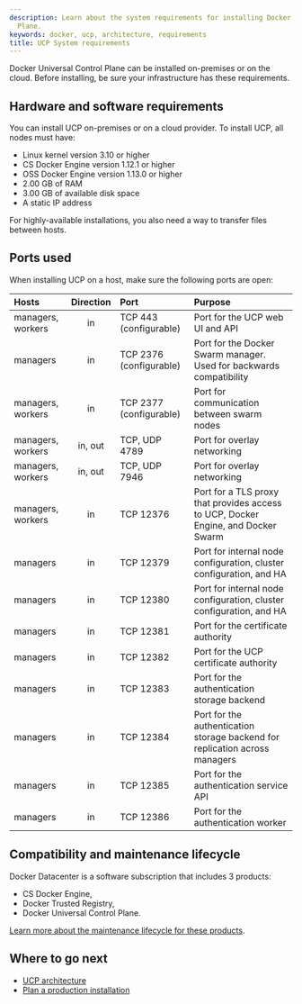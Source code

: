 ```yaml
---
description: Learn about the system requirements for installing Docker Universal Control
  Plane.
keywords: docker, ucp, architecture, requirements
title: UCP System requirements
---
```


Docker Universal Control Plane can be installed on-premises or on the cloud.
Before installing, be sure your infrastructure has these requirements.

## Hardware and software requirements

You can install UCP on-premises or on a cloud provider. To install UCP,
all nodes must have:

* Linux kernel version 3.10 or higher
* CS Docker Engine version 1.12.1 or higher
* OSS Docker Engine version 1.13.0 or higher
* 2.00 GB of RAM
* 3.00 GB of available disk space
* A static IP address

For highly-available installations, you also need a way to transfer files
between hosts.

## Ports used

When installing UCP on a host, make sure the following ports are open:

| Hosts             | Direction | Port                    | Purpose                                                                           |
|:------------------|:---------:|:------------------------|:----------------------------------------------------------------------------------|
| managers, workers |    in     | TCP 443  (configurable) | Port for the UCP web UI and API                                                   |
| managers          |    in     | TCP 2376 (configurable) | Port for the Docker Swarm manager. Used for backwards compatibility               |
| managers, workers |    in     | TCP 2377 (configurable) | Port for communication between swarm nodes                                        |
| managers, workers |  in, out  | TCP, UDP 4789           | Port for overlay networking                                                       |
| managers, workers |  in, out  | TCP, UDP 7946           | Port  for overlay networking                                                      |
| managers, workers |    in     | TCP 12376               | Port for a TLS proxy that provides access to UCP, Docker Engine, and Docker Swarm |
| managers          |    in     | TCP 12379               | Port for internal node configuration, cluster configuration, and HA               |
| managers          |    in     | TCP 12380               | Port for internal node configuration, cluster configuration, and HA               |
| managers          |    in     | TCP 12381               | Port for the certificate authority                                                |
| managers          |    in     | TCP 12382               | Port for the UCP certificate authority                                            |
| managers          |    in     | TCP 12383               | Port for the authentication storage backend                                       |
| managers          |    in     | TCP 12384               | Port for the authentication storage backend for replication across managers       |
| managers          |    in     | TCP 12385               | Port for the authentication service API                                           |
| managers          |    in     | TCP 12386               | Port for the authentication worker                                                |

## Compatibility and maintenance lifecycle

Docker Datacenter is a software subscription that includes 3 products:

* CS Docker Engine,
* Docker Trusted Registry,
* Docker Universal Control Plane.

[Learn more about the maintenance lifecycle for these products](http://success.docker.com/Get_Help/Compatibility_Matrix_and_Maintenance_Lifecycle).

## Where to go next

* [UCP architecture](../architecture.md)
* [Plan a production installation](plan-production-install.md)
